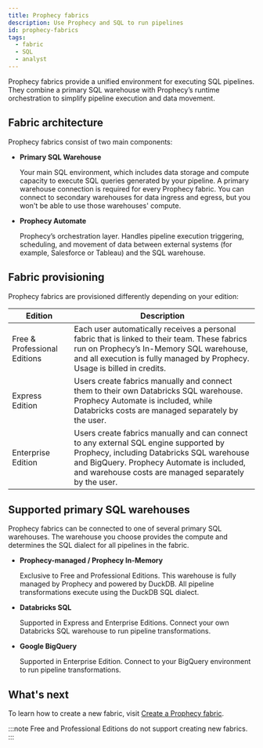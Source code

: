 ```yaml
---
title: Prophecy fabrics
description: Use Prophecy and SQL to run pipelines
id: prophecy-fabrics
tags:
  - fabric
  - SQL
  - analyst
---
```


Prophecy fabrics provide a unified environment for executing SQL pipelines. They combine a primary SQL warehouse with Prophecy’s runtime orchestration to simplify pipeline execution and data movement.

## Fabric architecture

Prophecy fabrics consist of two main components:

- **Primary SQL Warehouse**

  Your main SQL environment, which includes data storage and compute capacity to execute SQL queries generated by your pipeline. A primary warehouse connection is required for every Prophecy fabric. You can connect to secondary warehouses for data ingress and egress, but you won't be able to use those warehouses' compute.

- **Prophecy Automate**

  Prophecy’s orchestration layer. Handles pipeline execution triggering, scheduling, and movement of data between external systems (for example, Salesforce or Tableau) and the SQL warehouse.

## Fabric provisioning

Prophecy fabrics are provisioned differently depending on your edition:

| Edition                      | Description                                                                                                                                                                                                                             |
| ---------------------------- | --------------------------------------------------------------------------------------------------------------------------------------------------------------------------------------------------------------------------------------- |
| Free & Professional Editions | Each user automatically receives a personal fabric that is linked to their team. These fabrics run on Prophecy’s In-Memory SQL warehouse, and all execution is fully managed by Prophecy. Usage is billed in credits.                   |
| Express Edition              | Users create fabrics manually and connect them to their own Databricks SQL warehouse. Prophecy Automate is included, while Databricks costs are managed separately by the user.                                                         |
| Enterprise Edition           | Users create fabrics manually and can connect to any external SQL engine supported by Prophecy, including Databricks SQL warehouse and BigQuery. Prophecy Automate is included, and warehouse costs are managed separately by the user. |

## Supported primary SQL warehouses

Prophecy fabrics can be connected to one of several primary SQL warehouses. The warehouse you choose provides the compute and determines the SQL dialect for all pipelines in the fabric.

- **Prophecy-managed / Prophecy In-Memory**

  Exclusive to Free and Professional Editions. This warehouse is fully managed by Prophecy and powered by DuckDB. All pipeline transformations execute using the DuckDB SQL dialect.

- **Databricks SQL**

  Supported in Express and Enterprise Editions. Connect your own Databricks SQL warehouse to run pipeline transformations.

- **Google BigQuery**

  Supported in Enterprise Edition. Connect to your BigQuery environment to run pipeline transformations.

## What's next

To learn how to create a new fabric, visit [Create a Prophecy fabric](docs/administration/fabrics/prophecy-fabrics/create-fabric.md).

:::note
Free and Professional Editions do not support creating new fabrics.
:::
